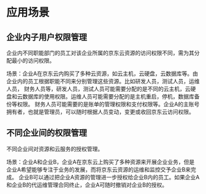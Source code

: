 # 应用场景
## 企业内子用户权限管理
企业内不同职能部门的员工对该企业所属的京东云资源的访问权限不同，需为其分配最小的访问权限。                                                         

场景：企业A在京东云内购买了多种云资源，如云主机，云硬盘，云数据库等。由企业内的员工根据职能不同来分别管理这些资源。比如研发人员，测试人员，运维人员，
财务人员等，研发人员，测试人员可能需要分配的是不同的云主机，云硬盘和云数据库的使用权限。运维人员可能需要分配的是主机重启，停机，数据库备份等权限。
财务人员可能需要的是账单的管理权限和支付权限等。企业A的主账号拥有者，也就是管理员，可以随时根据人员变动，变更或收回京东云访问权限。
## 不同企业间的权限管理
不同企业间对资源和云服务的授权管理。  

场景：企业A和企业B，企业A在京东云上购买了多种资源来开展企业业务，但是企业A希望能够专注于业务的发展，而将京东云资源的运维和监控交予企业B来完成。
企业B可以通过把企业A资源的管理进一步授权给企业B内的员工。如果企业A和企业B的代运维管理合同终止，企业A可随时撤销对企业B的授权。

